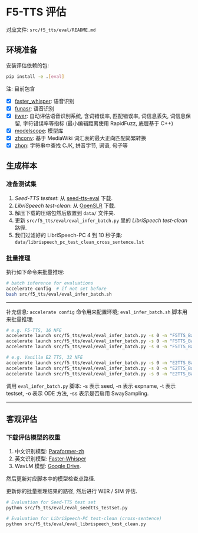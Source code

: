 # F5-TTS 评估

对应文件: `src/f5_tts/eval/README.md`

## 环境准备

安装评估依赖的包:
```bash
pip install -e .[eval]
```
注: 目前包含
- [x] [faster_whisper](https://github.com/SYSTRAN/faster-whisper): 语音识别
- [x] [funasr](https://github.com/modelscope/FunASR): 语音识别
- [x] [jiwer](https://github.com/jitsi/jiwer): 自动评估语音识别系统, 含词错误率, 匹配错误率, 词信息丢失, 词信息保留, 字符错误率等指标 (最小编辑距离使用 RapidFuzz, 底层基于 C++)
- [x] [modelscope](https://github.com/modelscope/modelscope): 模型库
- [x] [zhconv](https://github.com/gumblex/zhconv): 基于 MediaWiki 词汇表的最大正向匹配简繁转换
- [x] [zhon](https://github.com/tsroten/zhon): 字符串中查找 CJK, 拼音字节, 词语, 句子等

## 生成样本

### 准备测试集

1. *Seed-TTS testset*: 从 [seed-tts-eval](https://github.com/BytedanceSpeech/seed-tts-eval) 下载.
2. *LibriSpeech test-clean*: 从 [OpenSLR](http://www.openslr.org/12/) 下载.
3. 解压下载的压缩包然后放置到 `data/` 文件夹.
4. 更新 `src/f5_tts/eval/eval_infer_batch.py` 里的 *LibriSpeech test-clean* 路径.
5. 我们过滤好的 LibriSpeech-PC 4 到 10 秒子集: `data/librispeech_pc_test_clean_cross_sentence.lst`

### 批量推理

执行如下命令来批量推理:
```bash
# batch inference for evaluations
accelerate config  # if not set before
bash src/f5_tts/eval/eval_infer_batch.sh
```

---
补充信息:
`accelerate config` 命令用来配置环境;
`eval_infer_batch.sh` 脚本用来批量推理;

```bash
# e.g. F5-TTS, 16 NFE
accelerate launch src/f5_tts/eval/eval_infer_batch.py -s 0 -n "F5TTS_Base" -t "seedtts_test_zh" -nfe 16
accelerate launch src/f5_tts/eval/eval_infer_batch.py -s 0 -n "F5TTS_Base" -t "seedtts_test_en" -nfe 16
accelerate launch src/f5_tts/eval/eval_infer_batch.py -s 0 -n "F5TTS_Base" -t "ls_pc_test_clean" -nfe 16

# e.g. Vanilla E2 TTS, 32 NFE
accelerate launch src/f5_tts/eval/eval_infer_batch.py -s 0 -n "E2TTS_Base" -t "seedtts_test_zh" -o "midpoint" -ss 0
accelerate launch src/f5_tts/eval/eval_infer_batch.py -s 0 -n "E2TTS_Base" -t "seedtts_test_en" -o "midpoint" -ss 0
accelerate launch src/f5_tts/eval/eval_infer_batch.py -s 0 -n "E2TTS_Base" -t "ls_pc_test_clean" -o "midpoint" -ss 0
```

调用 `eval_infer_batch.py` 脚本: -s 表示 seed, -n 表示 expname, -t 表示 testset, -o 表示 ODE 方法, -ss 表示是否启用 SwaySampling.

---

## 客观评估

### 下载评估模型的权重

1. 中文识别模型: [Paraformer-zh](https://huggingface.co/funasr/paraformer-zh)
2. 英文识别模型: [Faster-Whisper](https://huggingface.co/Systran/faster-whisper-large-v3)
3. WavLM 模型: [Google Drive](https://drive.google.com/file/d/1-aE1NfzpRCLxA4GUxX9ITI3F9LlbtEGP/view).

然后更新对应脚本中的模型检查点路径.

更新你的批量推理结果的路径, 然后进行 WER / SIM 评估.

```bash
# Evaluation for Seed-TTS test set
python src/f5_tts/eval/eval_seedtts_testset.py

# Evaluation for LibriSpeech-PC test-clean (cross-sentence)
python src/f5_tts/eval/eval_librispeech_test_clean.py
```